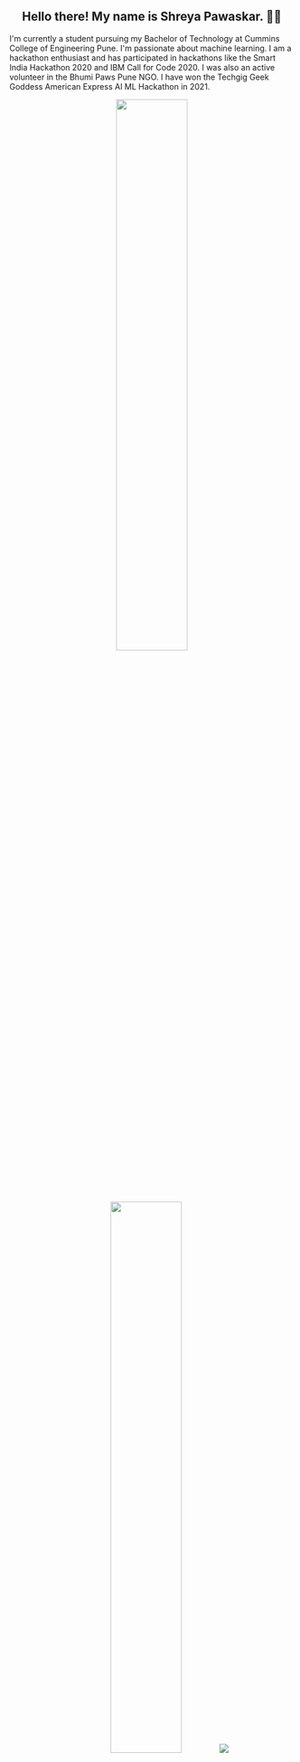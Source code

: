 <h2 align="center">Hello there! My name is Shreya Pawaskar. 👋🤓</h2>
<p align="left">I'm currently a student pursuing my Bachelor of Technology at Cummins College of Engineering Pune. I'm passionate about machine learning. I am a hackathon enthusiast and has participated in hackathons like the Smart India Hackathon 2020 and IBM Call for Code 2020. I was also an active volunteer in the Bhumi Paws Pune NGO. I have won the Techgig Geek Goddess American Express AI ML Hackathon in 2021.
</p>


<p align="center">
  <img height="50%" width="auto" src ="https://github-readme-stats.vercel.app/api?username=shraiyya&show_icons=true&count_private=true&theme=darcula&hide_border=true&hide=issues,contribs&bg_color=00000000">
  <img height="50%" width="auto" src ="https://github-readme-stats.vercel.app/api/top-langs/?username=shraiyya&layout=compact&hide_border=true&theme=darcula&bg_color=00000000&langs_count=6&hide=jupyter%20notebook,tex,css,php">
  <img src ="https://github-readme-streak-stats.herokuapp.com?user=shraiyya&theme=darcula&hide_border=true&background=FFFFFF00">
  <br>
  <br>
  <a href="https://www.buymeacoffee.com/shraiyya"> <img align="center" src="https://cdn.buymeacoffee.com/buttons/v2/default-orange.png" height="50" width="210" alt="shraiyya" /></a>
</p>

<!-- <p align="center">
  <img align="left" src ="https://github-readme-stats.vercel.app/api/pin/?username=shraiyya&repo=ytdx">
  <img align="right" src ="https://github-readme-stats.vercel.app/api/pin/?username=shraiyya&repo=pixel-weather">
</p> -->


<!--
**shraiyya/shraiyya** is a ✨ _special_ ✨ repository because its `README.md` (this file) appears on your GitHub profile.

Here are some ideas to get you started:

- 🔭 I’m currently working on ...
- 🌱 I’m currently learning ...
- 👯 I’m looking to collaborate on ...
- 🤔 I’m looking for help with ...
- 💬 Ask me about ...
- 📫 How to reach me: ...
- 😄 Pronouns: ...
- ⚡ Fun fact: ...
-->
